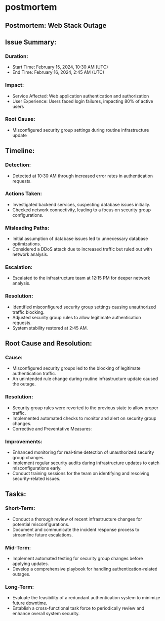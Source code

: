 # postmortem

## Postmortem: Web Stack Outage

## Issue Summary:

### Duration:
- Start Time: February 15, 2024, 10:30 AM (UTC)
- End Time: February 16, 2024, 2:45 AM (UTC)
### Impact:
- Service Affected: Web application authentication and authorization
- User Experience: Users faced login failures, impacting 80% of active users
### Root Cause:
- Misconfigured security group settings during routine infrastructure update
## Timeline:

### Detection:
- Detected at 10:30 AM through increased error rates in authentication requests.
### Actions Taken:
- Investigated backend services, suspecting database issues initially.
- Checked network connectivity, leading to a focus on security group configurations.
### Misleading Paths:
- Initial assumption of database issues led to unnecessary database optimizations.
- Considered a DDoS attack due to increased traffic but ruled out with network analysis.
### Escalation:
- Escalated to the infrastructure team at 12:15 PM for deeper network analysis.
### Resolution:
- Identified misconfigured security group settings causing unauthorized traffic blocking.
- Adjusted security group rules to allow legitimate authentication requests.
- System stability restored at 2:45 AM.
## Root Cause and Resolution:

### Cause:
- Misconfigured security groups led to the blocking of legitimate authentication traffic.
- An unintended rule change during routine infrastructure update caused the outage.
### Resolution:
- Security group rules were reverted to the previous state to allow proper traffic.
- Implemented automated checks to monitor and alert on security group changes.
- Corrective and Preventative Measures:

### Improvements:
- Enhanced monitoring for real-time detection of unauthorized security group changes.
- Implement regular security audits during infrastructure updates to catch misconfigurations early.
- Conduct training sessions for the team on identifying and resolving security-related issues.
## Tasks:
### Short-Term:
- Conduct a thorough review of recent infrastructure changes for potential misconfigurations.
- Document and communicate the incident response process to streamline future escalations.
### Mid-Term:
- Implement automated testing for security group changes before applying updates.
- Develop a comprehensive playbook for handling authentication-related outages.
### Long-Term:
- Evaluate the feasibility of a redundant authentication system to minimize future downtime.
- Establish a cross-functional task force to periodically review and enhance overall system security.

